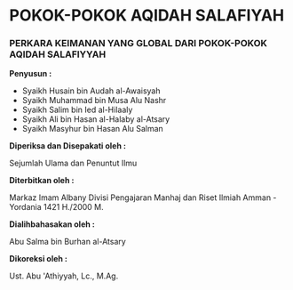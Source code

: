 POKOK-POKOK AQIDAH SALAFIYAH
=======

### PERKARA KEIMANAN YANG GLOBAL DARI POKOK-POKOK AQIDAH SALAFIYYAH

**Penyusun :**

* Syaikh Husain bin Audah al-Awaisyah
* Syaikh Muhammad bin Musa Alu Nashr
* Syaikh Salim bin Ied al-Hilaaly
* Syaikh Ali bin Hasan al-Halaby al-Atsary
* Syaikh Masyhur bin Hasan Alu Salman

**Diperiksa dan Disepakati oleh :**

Sejumlah Ulama dan Penuntut Ilmu

**Diterbitkan oleh :**

Markaz Imam Albany
Divisi Pengajaran Manhaj dan Riset Ilmiah
Amman - Yordania
1421 H./2000 M.

**Dialihbahasakan oleh :**

Abu Salma bin Burhan al-Atsary

**Dikoreksi oleh :**

Ust. Abu 'Athiyyah, Lc., M.Ag.
